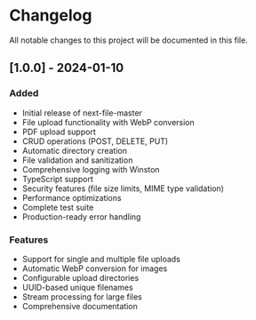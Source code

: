# Changelog

All notable changes to this project will be documented in this file.

## [1.0.0] - 2024-01-10

### Added
- Initial release of next-file-master
- File upload functionality with WebP conversion
- PDF upload support
- CRUD operations (POST, DELETE, PUT)
- Automatic directory creation
- File validation and sanitization
- Comprehensive logging with Winston
- TypeScript support
- Security features (file size limits, MIME type validation)
- Performance optimizations
- Complete test suite
- Production-ready error handling

### Features
- Support for single and multiple file uploads
- Automatic WebP conversion for images
- Configurable upload directories
- UUID-based unique filenames
- Stream processing for large files
- Comprehensive documentation
